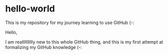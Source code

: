 # hello-world
This is my repository for my journey learning to use GitHub (-:

Hello,

I am realllllllllly new to this whole GitHub thing, and this is my first attempt at formalizing my GitHub knowledge (-:

